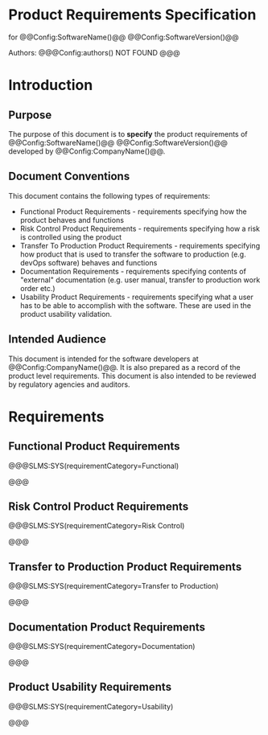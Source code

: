 
# Product Requirements Specification

for
@@Config:SoftwareName()@@ @@Config:SoftwareVersion()@@  
  
Authors:
@@@Config:authors()
NOT FOUND
@@@

# Introduction
## Purpose
The purpose of this document is to **specify** the product requirements of @@Config:SoftwareName()@@ @@Config:SoftwareVersion()@@ developed by @@Config:CompanyName()@@. 

## Document Conventions
This document contains the following types of requirements:
- Functional Product Requirements - requirements specifying how the product behaves and functions
- Risk Control Product Requirements - requirements specifying how a risk is controlled using the product
- Transfer To Production Product Requirements - requirements specifying how product that is used to transfer the software to production (e.g. devOps software) behaves and functions
- Documentation Requirements - requirements specifying contents of "external" documentation (e.g. user manual, transfer to production work order etc.)
- Usability Product Requirements - requirements specifying what a user has to be able to accomplish with the software. These are used in the product usability validation. 
 
## Intended Audience
This document is intended for the software developers at @@Config:CompanyName()@@. It is also prepared as a record of the product level requirements. This document is also intended to be reviewed by regulatory agencies and auditors.

# Requirements

## Functional Product Requirements
@@@SLMS:SYS(requirementCategory=Functional)

@@@
## Risk Control Product Requirements
@@@SLMS:SYS(requirementCategory=Risk Control)

@@@
## Transfer to Production Product Requirements
@@@SLMS:SYS(requirementCategory=Transfer to Production)

@@@
## Documentation Product Requirements
@@@SLMS:SYS(requirementCategory=Documentation)

@@@
## Product Usability Requirements
@@@SLMS:SYS(requirementCategory=Usability)

@@@